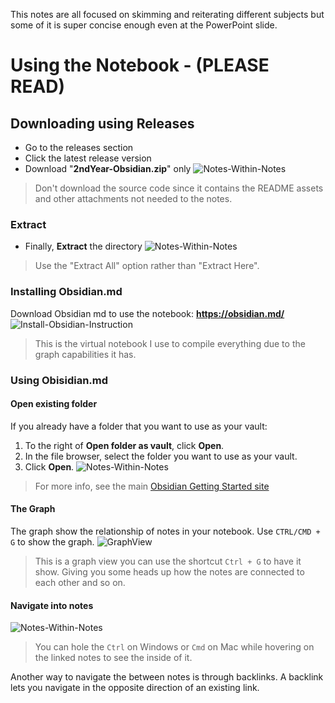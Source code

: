 This notes are all focused on skimming and reiterating different subjects but some of it is super concise enough even at the PowerPoint slide.
# Using the Notebook - (PLEASE READ)
## Downloading using Releases
- Go to the releases section
- Click the latest release version
- Download "**2ndYear-Obsidian.zip**" only
![Notes-Within-Notes](README-resources/Release.gif)
> Don't download the source code since it contains the README assets and other attachments not needed to the notes.

### Extract
- Finally, **Extract** the directory
![Notes-Within-Notes](README-resources/Extract.gif)
>Use the "Extract All" option rather than "Extract Here".

### Installing Obsidian.md
Download Obsidian md to use the notebook: **https://obsidian.md/**
![Install-Obsidian-Instruction](README-resources/InstallObsidian.gif)
> This is the virtual notebook I use to compile everything due to the graph capabilities it has.

### Using Obisidian.md
#### Open existing folder
If you already have a folder that you want to use as your vault:
1. To the right of **Open folder as vault**, click **Open**.
2. In the file browser, select the folder you want to use as your vault.
3. Click **Open**.
![Notes-Within-Notes](README-resources/OpenObsidian.gif)
> For more info, see the main [Obsidian Getting Started site](https://help.obsidian.md/Getting+started)

#### The Graph
The graph show the relationship of notes in your notebook. Use `CTRL/CMD + G` to show the graph.
![GraphView](README-resources/Graph.gif)

>This is a graph view you can use the shortcut `Ctrl + G` to have it show. Giving you some heads up how the notes are connected to each other and so on.

#### Navigate into notes
![Notes-Within-Notes](README-resources/ViewObsidian.gif)

> You can hole the `Ctrl` on Windows or `Cmd` on Mac while hovering on the linked notes to see the inside of it.

Another way to navigate the between notes is through backlinks. A backlink lets you navigate in the opposite direction of an existing link.


